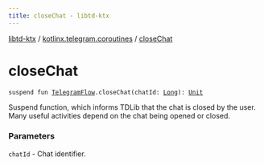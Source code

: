 ```yaml
---
title: closeChat - libtd-ktx
---
```


[libtd-ktx](../index.html) / [kotlinx.telegram.coroutines](index.html) / [closeChat](./close-chat.html)

# closeChat

`suspend fun `[`TelegramFlow`](../kotlinx.telegram.core/-telegram-flow/index.html)`.closeChat(chatId: `[`Long`](https://kotlinlang.org/api/latest/jvm/stdlib/kotlin/-long/index.html)`): `[`Unit`](https://kotlinlang.org/api/latest/jvm/stdlib/kotlin/-unit/index.html)

Suspend function, which informs TDLib that the chat is closed by the user. Many useful activities
depend on the chat being opened or closed.

### Parameters

`chatId` - Chat identifier.